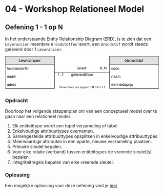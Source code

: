 # 04 - Workshop Relationeel Model

## Oefening 1 - 1 op N

In het onderstaande Entity Relationship Diagram (ERD), is te zien dat een `Leverancier` meerdere `Grondstoffen` levert, een `Grondstof` wordt steeds geleverd door 1 `Leverancier`.

<img src="./exercise-1.svg">

### Opdracht
Doorloop het volgende stappenplan om van een conceptueel model over te gaan naar een relationeel model.

1. Elk entiteittype wordt een tupel verzameling of tabel ​
2. Enkelvoudige attribuuttypes overnemen.​
3. Samengestelde attribuuttypes opsplitsen in enkelvoudige attribuuttypes.​
4. Meerwaardige attributen in een aparte, nieuwe verzameling plaatsen.​
5. Primaire sleutel bepalen.​
6. Voor elke relatie (verband) tussen entiteittypes de vreemde sleutel(s) bepalen.​
7. Integriteitregels bepalen van elke vreemde sleutel.​

### Oplossing

Een mogelijke oplossing voor deze oefening vind je [hier](../solutions/exercise-1.md)